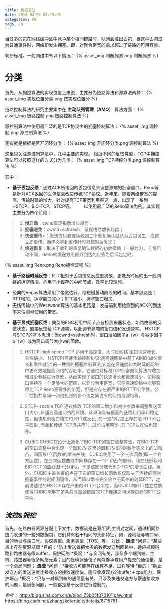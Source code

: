 ```yaml
---
title: 拥控算法
date: 2018-04-02 08:19:35
categories: CN
tags: CN
---
```

当过多的包在网络缓冲区中竞争某个相同链路时，队列会溢出丢包，当这种丢包成为普通事件时，网络即发生拥塞。即，对聚合带宽的需求超过了链路的可用容量。

判断标准，一般网络中有以下情况：
{% asset_img 判断拥塞.png 判断拥塞 %}

# 分类
首先，从拥控算法的实现位置上来说，主要分为链路算法和源算法两种：
{% asset_img 实现位置分类.png 按实现位置分 %}

链路控制算法的研究主要集中在 **主动队列管理（AMQ）** 算法方面：
{% asset_img 链路控制.png 链路控制算法 %}

源控制算法中使用最广泛的是TCP协议中的拥塞控制算法：
{% asset_img 源控制.png 源控制算法 %}

还有就是根据是否开闭环分类：
{% asset_img 开闭环分类.png 源控制算法 %}

这里只关注源控制算法中，几种主要的实现。
根据不同的反馈类型，TCP中拥控算法可以按照这样的方式分为几类：
{% asset_img TCP拥控分类.png 源控制算法 %}

其中：
- **基于丢包反馈**：通过ACK所带回的丢包信息来调整源端的拥塞窗口。Reno等是针对ACK返回的丢包信息改进传统TCP协议。近年来，随着网络带宽的提高、传输时延的增大，针对提高TCP带宽利用率这一点，出现了一系列HSTCP、BIC-TCP、STCP等。
　　以使用最广泛的Reno算法为例。其实现主要分为四个阶段：
>1. **慢启动**：cwnd呈现指数增长趋势；
>2. **拥塞避免**：cwmd>ssthresh，呈现线性增长趋势；
>3. **快速重传**>：发送方只要连续收到三个重复确认就认为丢包发生，应该立即重传，而不必等到重传计时器超时后发送；
>4. **快速恢复**：取决于收到的重复确认数据的初始阈值（一般为3）。与慢启动不同，Reno的发送方用额外到达的应答为后续包定时。

{% asset_img Reno.png Reno拥控流程 %}

- **基于路径时延反馈**：RTT相对于丢包信息反应更灵敏，更能及时反映出一般网络的拥塞情况。适用于小缓存的中间节点，效率比较理想。
* 经典的Vegas算法采用了带宽估计，缩短慢启动阶段的时间。基本思路是：RTT增加，拥塞窗口减小；RTT减小，拥塞窗口增加。
* 无线传输中的Westwood算法的基本思路是：发送端利用检测到的ACK的到达率来估测可使用的带宽。

- **基于显式拥塞反馈**：典型的ENC利用中间节点自检测雍塞状态，如路由器的反馈状态，直接反馈给TCP源端，以此调节源端的窗口值和发送速率。
HSTCP与STCP的基本思想：当cwnd>ssthresh时，窗口增加因子a（w）与减少因子b（w）成为窗口调节大小w的函数。

> 1. HSTCP-high speed TCP
> 适用于高速度、大时延网络  窗口快速增长、乘性缩小。
HSTCP(高速传输控制协议)是高速网络中基于AIMD(加性增长和乘性减少)的一种新的拥塞控制算法,它能在高速度和大时延的网络中更有效地提高网络的吞吐率。它通过对标准TCP拥塞避免算法的增加和减少参数进行修改，从而实现了窗口的快速增长和慢速减少，使得窗口保持在一个足够大的范围，以充分利用带宽，它在高速网络中能够获得比TCP Reno高得多的带宽，但是它存在很严重的RTT不公平性。公平性指共享同一网络瓶颈的多个流之间占有的网络资源相等。

> 2. STCP- scable TCP
> 通过修改 TCP的窗口增加和减少参数来调整发送窗口大小 ,以适应高速网络的环境。该算法具有很高的链路利用率和稳定性，但该机制窗口增加和 RTT成反比 ,在一定的程度上存在着 RTT不公平现象 ,而且和传统 TCP流共存时 ,过分占用带宽 ,其 TCP友好性也较差。

> 3. CUBIC
> CUBIC在设计上简化了BIC-TCP的窗口调整算法，在BIC-TCP的窗口调整中会出现一个凹和凸(这里的凹和凸指的是数学意义上的凹和凸，凹函数/凸函数)的增长曲线，CUBIC使用了一个三次函数(即一个立方函数)，在三次函数曲线中同样存在一个凹和凸的部分，该曲线形状和BIC-TCP的曲线图十分相似，于是该部分取代BIC-TCP的增长曲线。另外，CUBIC中最关键的点在于它的窗口增长函数仅仅取决于连续的两次拥塞事件的时间间隔值，从而窗口增长完全独立于网络的时延RTT，之前讲述过的HSTCP存在严重的RTT不公平性，而CUBIC的RTT独立性质使得CUBIC能够在多条共享瓶颈链路的TCP连接之间保持良好的RTT公平性。


## _流控&拥控_
首先，在路由器资源分配上下文中，数据流是在源/目的主机对之间，通过相同路由而发送的一些列数据包，它们具有若干相同的头部特征，如，源地址与端口号、目的地址与端口号、协议类型、服务类型（TOS）等。
对比：
**拥控**
*问题：*某些点上存在资源瓶颈
*目的：*防止发送者把太多的数据发送到网路中，适应瓶颈链路和路由器有限buffer，保护网络
*概况：*与全网有关，涉及多个端到端、主机、路由器等很多网络元素；目的是确保通信子网能够承载用户提交的通信量，是一个全局问题；
**流控**
*问题：*接收方可能存在缓存不足、进程等待
*目的：*防止发送方的发送速度比接收方的接收速度快，适应收发双方的buffer＋cpu能力，保护端点
*概况：*只与一对端到端的通信量有关，只涉及快速发送方与慢速接收方的问题，是局部问题，一般都是基于反馈进行控制的。


_参考：_
http://blog.sina.com.cn/s/blog_73b05f070101ipaw.html
https://blog.csdn.net/zhangskd/article/details/6715751
